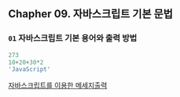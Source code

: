 
## Chapher 09. 자바스크립트 기본 문법

### `01` 자바스크립트 기본 용어와 출력 방법
```JavaScript
273
10+20+30*2
'JavaScript'
```


[자바스크립트를 이용한 메세지출력](/javascript_example/README.md)